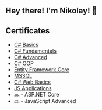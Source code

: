 ## Hey there! I'm Nikolay! 👋

## Certificates

- [C# Basics][C#Basics]
- [C# Fundamentals][C#Fund]
- [C# Advanced][C#Adv]
- [C# OOP][C#OOP]
- [Entity Framework Core][EfCore]
- [MSSQL][MSSQL]
- [C# Web Basics][C#WebBasics]
- [JS Applications][JSApps]
- 🔜 - ASP.NET Core
- 🔜 - JavaScript Advanced

<br />


[C#Basics]: https://softuni.bg/certificates/details/77240/e2c6a14f
[C#Fund]: https://softuni.bg/certificates/details/86257/5ffe86cc
[C#Adv]: https://softuni.bg/certificates/details/90256/355a1d38
[C#OOP]: https://softuni.bg/certificates/details/95725/f7b3cf6d
[EfCore]: https://softuni.bg/certificates/details/102699/c0129bea
[MSSQL]: https://softuni.bg/certificates/details/103960/a464775b
[C#WebBasics]: https://softuni.bg/certificates/details/109426/ba854e62
[JSApps]: https://softuni.bg/certificates/details/110286/f56afff0

